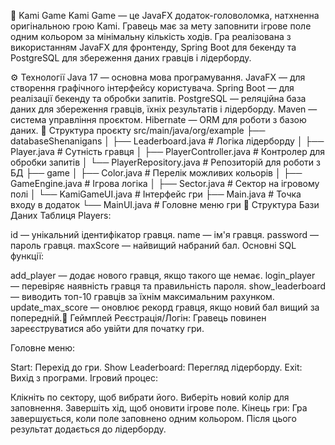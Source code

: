 📄 Kami Game
Kami Game — це JavaFX додаток-головоломка, натхненна оригінальною грою Kami. Гравець має за мету заповнити ігрове поле одним кольором за мінімальну кількість ходів. Гра реалізована з використанням JavaFX для фронтенду, Spring Boot для бекенду та PostgreSQL для збереження даних гравців і лідерборду.

⚙️ Технології
Java 17 — основна мова програмування.
JavaFX — для створення графічного інтерфейсу користувача.
Spring Boot — для реалізації бекенду та обробки запитів.
PostgreSQL — реляційна база даних для збереження гравців, їхніх результатів і лідерборду.
Maven — система управління проєктом.
Hibernate — ORM для роботи з базою даних.
📂 Структура проєкту
src/main/java/org/example
├── databaseShenanigans
│   ├── Leaderboard.java         # Логіка лідерборду
│   ├── Player.java              # Сутність гравця
│   ├── PlayerController.java    # Контролер для обробки запитів
│   └── PlayerRepository.java    # Репозиторій для роботи з БД
├── game
│   ├── Color.java               # Перелік можливих кольорів
│   ├── GameEngine.java          # Ігрова логіка
│   ├── Sector.java              # Сектор на ігровому полі
│   └── KamiGameUI.java          # Інтерфейс гри
├── Main.java                    # Точка входу в додаток
└── MainUI.java                  # Головне меню гри
💾 Структура Бази Даних
Таблиця Players:

id — унікальний ідентифікатор гравця.
name — ім'я гравця.
password — пароль гравця.
maxScore — найвищий набраний бал.
Основні SQL функції:

add_player — додає нового гравця, якщо такого ще немає.
login_player — перевіряє наявність гравця та правильність пароля.
show_leaderboard — виводить топ-10 гравців за їхнім максимальним рахунком.
update_max_score — оновлює рекорд гравця, якщо новий бал вищий за попередній.🧩 Геймплей
Реєстрація/Логін:
Гравець повинен зареєструватися або увійти для початку гри.

Головне меню:

Start: Перехід до гри.
Show Leaderboard: Перегляд лідерборду.
Exit: Вихід з програми.
Ігровий процес:

Клікніть по сектору, щоб вибрати його.
Виберіть новий колір для заповнення.
Завершіть хід, щоб оновити ігрове поле.
Кінець гри:
Гра завершується, коли поле заповнено одним кольором. Після цього результат додається до лідерборду.
